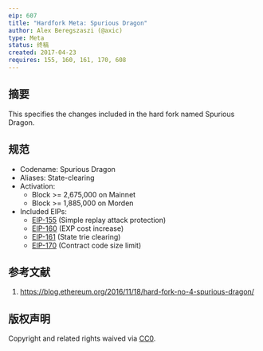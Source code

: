 ```yaml
---
eip: 607
title: "Hardfork Meta: Spurious Dragon"
author: Alex Beregszaszi (@axic)
type: Meta
status: 终稿
created: 2017-04-23
requires: 155, 160, 161, 170, 608
---
```


## 摘要

This specifies the changes included in the hard fork named Spurious Dragon.

## 规范

- Codename: Spurious Dragon
- Aliases: State-clearing
- Activation:
  - Block >= 2,675,000 on Mainnet
  - Block >= 1,885,000 on Morden
- Included EIPs:
  - [EIP-155](./eip-155.md) (Simple replay attack protection)
  - [EIP-160](./eip-160.md) (EXP cost increase)
  - [EIP-161](./eip-161.md) (State trie clearing)
  - [EIP-170](./eip-170.md) (Contract code size limit)

## 参考文献

1. https://blog.ethereum.org/2016/11/18/hard-fork-no-4-spurious-dragon/

## 版权声明

Copyright and related rights waived via [CC0](../LICENSE.md).
